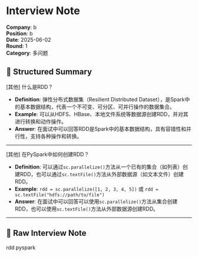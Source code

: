 # Interview Note

**Company**: b  
**Position**: b  
**Date**: 2025-06-02  
**Round**: 1  
**Category**: 多问题  

## 🧾 Structured Summary

[其他] 什么是RDD？

- **Definition**: 弹性分布式数据集（Resilient Distributed Dataset），是Spark中的基本数据结构，代表一个不可变、可分区、可并行操作的数据集合。
- **Example**: 可以从HDFS、HBase、本地文件系统等数据源创建RDD，并对其进行转换和动作操作。
- **Answer**: 在面试中可以回答RDD是Spark中的基本数据结构，具有容错性和并行性，支持各种操作和转换。

---

[其他] 在PySpark中如何创建RDD？

- **Definition**: 可以通过`sc.parallelize()`方法从一个已有的集合（如列表）创建RDD，也可以通过`sc.textFile()`方法从外部数据源（如文本文件）创建RDD。
- **Example**: `rdd = sc.parallelize([1, 2, 3, 4, 5])` 或 `rdd = sc.textFile("hdfs://path/to/file")`
- **Answer**: 在面试中可以回答可以使用`sc.parallelize()`方法从集合创建RDD，也可以使用`sc.textFile()`方法从外部数据源创建RDD。

---

## 📝 Raw Interview Note

rdd
pyspark